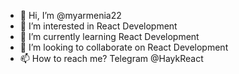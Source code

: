 - 👋 Hi, I’m @myarmenia22
- 👀 I’m interested in React Development
- 🌱 I’m currently learning React Development
- 💞️ I’m looking to collaborate on React Development
- 📫 How to reach me? Telegram @HaykReact

<!---
myarmenia22/myarmenia22 is a ✨ special ✨ repository because its `README.md` (this file) appears on your GitHub profile.
You can click the Preview link to take a look at your changes.
--->
